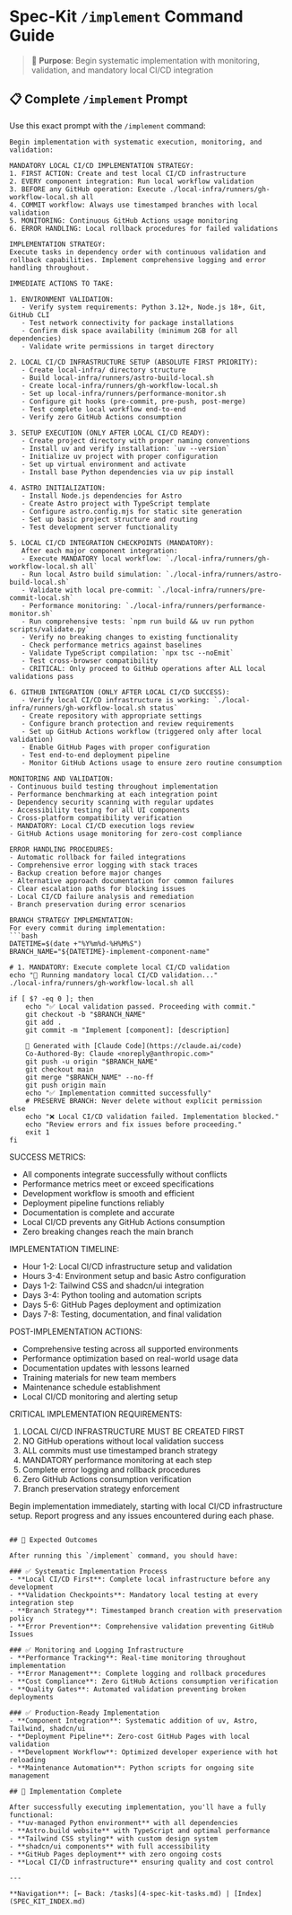 # Spec-Kit `/implement` Command Guide

> 🚀 **Purpose**: Begin systematic implementation with monitoring, validation, and mandatory local CI/CD integration

## 📋 Complete `/implement` Prompt

Use this exact prompt with the `/implement` command:

```
Begin implementation with systematic execution, monitoring, and validation:

MANDATORY LOCAL CI/CD IMPLEMENTATION STRATEGY:
1. FIRST ACTION: Create and test local CI/CD infrastructure
2. EVERY component integration: Run local workflow validation
3. BEFORE any GitHub operation: Execute ./local-infra/runners/gh-workflow-local.sh all
4. COMMIT workflow: Always use timestamped branches with local validation
5. MONITORING: Continuous GitHub Actions usage monitoring
6. ERROR HANDLING: Local rollback procedures for failed validations

IMPLEMENTATION STRATEGY:
Execute tasks in dependency order with continuous validation and rollback capabilities. Implement comprehensive logging and error handling throughout.

IMMEDIATE ACTIONS TO TAKE:

1. ENVIRONMENT VALIDATION:
   - Verify system requirements: Python 3.12+, Node.js 18+, Git, GitHub CLI
   - Test network connectivity for package installations
   - Confirm disk space availability (minimum 2GB for all dependencies)
   - Validate write permissions in target directory

2. LOCAL CI/CD INFRASTRUCTURE SETUP (ABSOLUTE FIRST PRIORITY):
   - Create local-infra/ directory structure
   - Build local-infra/runners/astro-build-local.sh
   - Create local-infra/runners/gh-workflow-local.sh
   - Set up local-infra/runners/performance-monitor.sh
   - Configure git hooks (pre-commit, pre-push, post-merge)
   - Test complete local workflow end-to-end
   - Verify zero GitHub Actions consumption

3. SETUP EXECUTION (ONLY AFTER LOCAL CI/CD READY):
   - Create project directory with proper naming conventions
   - Install uv and verify installation: `uv --version`
   - Initialize uv project with proper configuration
   - Set up virtual environment and activate
   - Install base Python dependencies via uv pip install

4. ASTRO INITIALIZATION:
   - Install Node.js dependencies for Astro
   - Create Astro project with TypeScript template
   - Configure astro.config.mjs for static site generation
   - Set up basic project structure and routing
   - Test development server functionality

5. LOCAL CI/CD INTEGRATION CHECKPOINTS (MANDATORY):
   After each major component integration:
   - Execute MANDATORY local workflow: `./local-infra/runners/gh-workflow-local.sh all`
   - Run local Astro build simulation: `./local-infra/runners/astro-build-local.sh`
   - Validate with local pre-commit: `./local-infra/runners/pre-commit-local.sh`
   - Performance monitoring: `./local-infra/runners/performance-monitor.sh`
   - Run comprehensive tests: `npm run build && uv run python scripts/validate.py`
   - Verify no breaking changes to existing functionality
   - Check performance metrics against baselines
   - Validate TypeScript compilation: `npx tsc --noEmit`
   - Test cross-browser compatibility
   - CRITICAL: Only proceed to GitHub operations after ALL local validations pass

6. GITHUB INTEGRATION (ONLY AFTER LOCAL CI/CD SUCCESS):
   - Verify local CI/CD infrastructure is working: `./local-infra/runners/gh-workflow-local.sh status`
   - Create repository with appropriate settings
   - Configure branch protection and review requirements
   - Set up GitHub Actions workflow (triggered only after local validation)
   - Enable GitHub Pages with proper configuration
   - Test end-to-end deployment pipeline
   - Monitor GitHub Actions usage to ensure zero routine consumption

MONITORING AND VALIDATION:
- Continuous build testing throughout implementation
- Performance benchmarking at each integration point
- Dependency security scanning with regular updates
- Accessibility testing for all UI components
- Cross-platform compatibility verification
- MANDATORY: Local CI/CD execution logs review
- GitHub Actions usage monitoring for zero-cost compliance

ERROR HANDLING PROCEDURES:
- Automatic rollback for failed integrations
- Comprehensive error logging with stack traces
- Backup creation before major changes
- Alternative approach documentation for common failures
- Clear escalation paths for blocking issues
- Local CI/CD failure analysis and remediation
- Branch preservation during error scenarios

BRANCH STRATEGY IMPLEMENTATION:
For every commit during implementation:
```bash
DATETIME=$(date +"%Y%m%d-%H%M%S")
BRANCH_NAME="${DATETIME}-implement-component-name"

# 1. MANDATORY: Execute complete local CI/CD validation
echo "🔄 Running mandatory local CI/CD validation..."
./local-infra/runners/gh-workflow-local.sh all

if [ $? -eq 0 ]; then
    echo "✅ Local validation passed. Proceeding with commit."
    git checkout -b "$BRANCH_NAME"
    git add .
    git commit -m "Implement [component]: [description]

    🤖 Generated with [Claude Code](https://claude.ai/code)
    Co-Authored-By: Claude <noreply@anthropic.com>"
    git push -u origin "$BRANCH_NAME"
    git checkout main
    git merge "$BRANCH_NAME" --no-ff
    git push origin main
    echo "✅ Implementation committed successfully"
    # PRESERVE BRANCH: Never delete without explicit permission
else
    echo "❌ Local CI/CD validation failed. Implementation blocked."
    echo "Review errors and fix issues before proceeding."
    exit 1
fi
```

SUCCESS METRICS:
- All components integrate successfully without conflicts
- Performance metrics meet or exceed specifications
- Development workflow is smooth and efficient
- Deployment pipeline functions reliably
- Documentation is complete and accurate
- Local CI/CD prevents any GitHub Actions consumption
- Zero breaking changes reach the main branch

IMPLEMENTATION TIMELINE:
- Hour 1-2: Local CI/CD infrastructure setup and validation
- Hours 3-4: Environment setup and basic Astro configuration
- Days 1-2: Tailwind CSS and shadcn/ui integration
- Days 3-4: Python tooling and automation scripts
- Days 5-6: GitHub Pages deployment and optimization
- Days 7-8: Testing, documentation, and final validation

POST-IMPLEMENTATION ACTIONS:
- Comprehensive testing across all supported environments
- Performance optimization based on real-world usage data
- Documentation updates with lessons learned
- Training materials for new team members
- Maintenance schedule establishment
- Local CI/CD monitoring and alerting setup

CRITICAL IMPLEMENTATION REQUIREMENTS:
1. LOCAL CI/CD INFRASTRUCTURE MUST BE CREATED FIRST
2. NO GitHub operations without local validation success
3. ALL commits must use timestamped branch strategy
4. MANDATORY performance monitoring at each step
5. Complete error logging and rollback procedures
6. Zero GitHub Actions consumption verification
7. Branch preservation strategy enforcement

Begin implementation immediately, starting with local CI/CD infrastructure setup. Report progress and any issues encountered during each phase.
```

## 🎯 Expected Outcomes

After running this `/implement` command, you should have:

### ✅ Systematic Implementation Process
- **Local CI/CD First**: Complete local infrastructure before any development
- **Validation Checkpoints**: Mandatory local testing at every integration step
- **Branch Strategy**: Timestamped branch creation with preservation policy
- **Error Prevention**: Comprehensive validation preventing GitHub Issues

### ✅ Monitoring and Logging Infrastructure
- **Performance Tracking**: Real-time monitoring throughout implementation
- **Error Management**: Complete logging and rollback procedures
- **Cost Compliance**: Zero GitHub Actions consumption verification
- **Quality Gates**: Automated validation preventing broken deployments

### ✅ Production-Ready Implementation
- **Component Integration**: Systematic addition of uv, Astro, Tailwind, shadcn/ui
- **Deployment Pipeline**: Zero-cost GitHub Pages with local validation
- **Development Workflow**: Optimized developer experience with hot reloading
- **Maintenance Automation**: Python scripts for ongoing site management

## 🔗 Implementation Complete

After successfully executing implementation, you'll have a fully functional:
- **uv-managed Python environment** with all dependencies
- **Astro.build website** with TypeScript and optimal performance
- **Tailwind CSS styling** with custom design system
- **shadcn/ui components** with full accessibility
- **GitHub Pages deployment** with zero ongoing costs
- **Local CI/CD infrastructure** ensuring quality and cost control

---

**Navigation**: [← Back: /tasks](4-spec-kit-tasks.md) | [Index](SPEC_KIT_INDEX.md)
